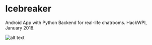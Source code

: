 # Icebreaker
Android App with Python Backend for real-life chatrooms. HackWPI, January 2018.

![alt text](Icebreaker/images/Screenshot_1515901356.png)
